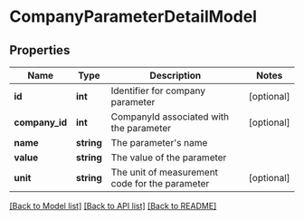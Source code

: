 # CompanyParameterDetailModel

## Properties
Name | Type | Description | Notes
------------ | ------------- | ------------- | -------------
**id** | **int** | Identifier for company parameter | [optional] 
**company_id** | **int** | CompanyId associated with the parameter | [optional] 
**name** | **string** | The parameter&#39;s name | 
**value** | **string** | The value of the parameter | 
**unit** | **string** | The unit of measurement code for the parameter | [optional] 

[[Back to Model list]](../README.md#documentation-for-models) [[Back to API list]](../README.md#documentation-for-api-endpoints) [[Back to README]](../README.md)


